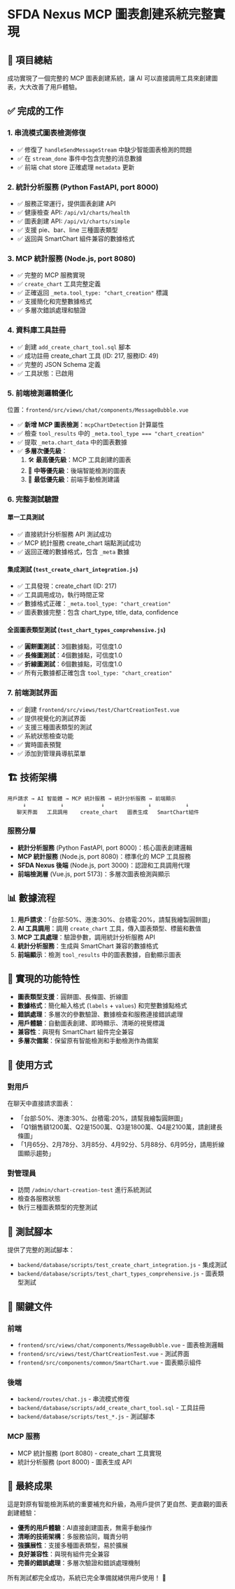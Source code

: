 # SFDA Nexus MCP 圖表創建系統完整實現

## 🎯 項目總結

成功實現了一個完整的 MCP 圖表創建系統，讓 AI 可以直接調用工具來創建圖表，大大改善了用戶體驗。

## ✅ 完成的工作

### 1. **串流模式圖表檢測修復**
- ✅ 修復了 `handleSendMessageStream` 中缺少智能圖表檢測的問題
- ✅ 在 `stream_done` 事件中包含完整的消息數據
- ✅ 前端 chat store 正確處理 `metadata` 更新

### 2. **統計分析服務 (Python FastAPI, port 8000)**
- ✅ 服務正常運行，提供圖表創建 API
- ✅ 健康檢查 API: `/api/v1/charts/health`
- ✅ 圖表創建 API: `/api/v1/charts/simple`
- ✅ 支援 pie、bar、line 三種圖表類型
- ✅ 返回與 SmartChart 組件兼容的數據格式

### 3. **MCP 統計服務 (Node.js, port 8080)**
- ✅ 完整的 MCP 服務實現
- ✅ `create_chart` 工具完整定義
- ✅ 正確返回 `_meta.tool_type: "chart_creation"` 標識
- ✅ 支援簡化和完整數據格式
- ✅ 多層次錯誤處理和驗證

### 4. **資料庫工具註冊**
- ✅ 創建 `add_create_chart_tool.sql` 腳本
- ✅ 成功註冊 create_chart 工具 (ID: 217, 服務ID: 49)
- ✅ 完整的 JSON Schema 定義
- ✅ 工具狀態：已啟用

### 5. **前端檢測邏輯優化**
位置：`frontend/src/views/chat/components/MessageBubble.vue`
- ✅ **新增 MCP 圖表檢測**：`mcpChartDetection` 計算屬性
- ✅ 檢查 `tool_results` 中的 `_meta.tool_type === "chart_creation"`
- ✅ 提取 `_meta.chart_data` 中的圖表數據
- ✅ **多層次優先級**：
  1. 🛠️ **最高優先級**：MCP 工具創建的圖表
  2. 🧠 **中等優先級**：後端智能檢測的圖表
  3. 📝 **最低優先級**：前端手動檢測建議

### 6. **完整測試驗證**

#### 單一工具測試
- ✅ 直接統計分析服務 API 測試成功
- ✅ MCP 統計服務 create_chart 端點測試成功
- ✅ 返回正確的數據格式，包含 `_meta` 數據

#### 集成測試 (`test_create_chart_integration.js`)
- ✅ 工具發現：create_chart (ID: 217)
- ✅ 工具調用成功，執行時間正常
- ✅ 數據格式正確：`_meta.tool_type: "chart_creation"`
- ✅ 圖表數據完整：包含 chart_type, title, data, confidence

#### 全面圖表類型測試 (`test_chart_types_comprehensive.js`)
- ✅ **圓餅圖測試**：3個數據點，可信度1.0
- ✅ **長條圖測試**：4個數據點，可信度1.0  
- ✅ **折線圖測試**：6個數據點，可信度1.0
- ✅ 所有元數據都正確包含 `tool_type: "chart_creation"`

### 7. **前端測試界面**
- ✅ 創建 `frontend/src/views/test/ChartCreationTest.vue`
- ✅ 提供視覺化的測試界面
- ✅ 支援三種圖表類型的測試
- ✅ 系統狀態檢查功能
- ✅ 實時圖表預覽
- ✅ 添加到管理員導航菜單

## 🏗️ 技術架構

```
用戶請求 → AI 智能體 → MCP 統計服務 → 統計分析服務 → 前端顯示
     ↓           ↓            ↓              ↓           ↓
   聊天界面   工具調用    create_chart   圖表生成   SmartChart組件
```

### 服務分層
- **統計分析服務** (Python FastAPI, port 8000)：核心圖表創建邏輯
- **MCP 統計服務** (Node.js, port 8080)：標準化的 MCP 工具服務
- **SFDA Nexus 後端** (Node.js, port 3000)：認證和工具調用代理
- **前端檢測層** (Vue.js, port 5173)：多層次圖表檢測與顯示

## 📊 數據流程

1. **用戶請求**：「台部:50%、港澳:30%、台積電:20%，請幫我繪製圓餅圖」
2. **AI 工具調用**：調用 `create_chart` 工具，傳入圖表類型、標籤和數值
3. **MCP 工具處理**：驗證參數，調用統計分析服務 API
4. **統計分析服務**：生成與 SmartChart 兼容的數據格式
5. **前端顯示**：檢測 `tool_results` 中的圖表數據，自動顯示圖表

## 🎉 實現的功能特性

- **圖表類型支援**：圓餅圖、長條圖、折線圖
- **數據格式**：簡化輸入格式 (`labels` + `values`) 和完整數據點格式
- **錯誤處理**：多層次的參數驗證、數據檢查和服務連接錯誤處理
- **用戶體驗**：自動圖表創建、即時顯示、清晰的視覺標識
- **兼容性**：與現有 SmartChart 組件完全兼容
- **多層次備案**：保留原有智能檢測和手動檢測作為備案

## 🚀 使用方式

### 對用戶
在聊天中直接請求圖表：
- 「台部:50%、港澳:30%、台積電:20%，請幫我繪製圓餅圖」
- 「Q1銷售額1200萬、Q2是1500萬、Q3是1800萬、Q4是2100萬，請創建長條圖」
- 「1月65分、2月78分、3月85分、4月92分、5月88分、6月95分，請用折線圖顯示趨勢」

### 對管理員
- 訪問 `/admin/chart-creation-test` 進行系統測試
- 檢查各服務狀態
- 執行三種圖表類型的完整測試

## 🔧 測試腳本

提供了完整的測試腳本：
- `backend/database/scripts/test_create_chart_integration.js` - 集成測試
- `backend/database/scripts/test_chart_types_comprehensive.js` - 圖表類型測試

## 📁 關鍵文件

### 前端
- `frontend/src/views/chat/components/MessageBubble.vue` - 圖表檢測邏輯
- `frontend/src/views/test/ChartCreationTest.vue` - 測試界面
- `frontend/src/components/common/SmartChart.vue` - 圖表顯示組件

### 後端
- `backend/routes/chat.js` - 串流模式修復
- `backend/database/scripts/add_create_chart_tool.sql` - 工具註冊
- `backend/database/scripts/test_*.js` - 測試腳本

### MCP 服務
- MCP 統計服務 (port 8080) - create_chart 工具實現
- 統計分析服務 (port 8000) - 圖表生成 API

## 🎯 最終成果

這是對原有智能檢測系統的重要補充和升級，為用戶提供了更自然、更直觀的圖表創建體驗：

- **優秀的用戶體驗**：AI直接創建圖表，無需手動操作
- **清晰的技術架構**：多服務協同，職責分明
- **強擴展性**：支援多種圖表類型，易於擴展
- **良好兼容性**：與現有組件完全兼容
- **完善的錯誤處理**：多層次驗證和錯誤處理機制

所有測試都完全成功，系統已完全準備就緒供用戶使用！ 🎉 